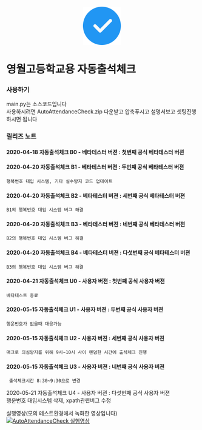 <p align="center">
<img src="./check.png" width="20%" height="20%" alt="mainimg"></img>
</p>


영월고등학교용 자동출석체크
===


### 사용하기

main.py는 소스코드입니다   
사용하시려면 AutoAttendanceCheck.zip 다운받고 압축푸시고 설명서보고 셋팅진행하시면 됩니다   


### 릴리즈 노트   

#### 2020-04-18 자동출석체크 B0 - 베타테스터 버젼 : 첫번째 공식 베타테스터 버젼

#### 2020-04-20 자동출석체크 B1 - 베타테스터 버젼 : 두번째 공식 베타테스터 버젼   
    행복번호 대입 시스템, 기타 실수방지 코드 업데이트

#### 2020-04-20 자동출석체크 B2 - 베타테스터 버젼 : 세번째 공식 베타테스터 버젼   
    B1의 행복번호 대입 시스템 버그 해결

#### 2020-04-20 자동출석체크 B3 - 베타테스터 버젼 : 네번째 공식 베타테스터 버젼   
    B2의 행복번호 대입 시스템 버그 해결

#### 2020-04-20 자동출석체크 B4 - 베타테스터 버젼 : 다섯번째 공식 베타테스터 버젼   
    B3의 행복번호 대입 시스템 버그 해결

#### 2020-04-21 자동출석체크 U0 - 사용자 버젼 : 첫번째 공식 사용자 버젼      
    베타테스트 종료   

#### 2020-05-15 자동출석체크 U1 - 사용자 버젼 : 두번째 공식 사용자 버젼      
    행운번호가 없을때 대응가능  
   
#### 2020-05-15 자동출석체크 U2 - 사용자 버젼 : 세번째 공식 사용자 버젼      
    매크로 의심방지를 위해 9시~10시 사이 랜덤한 시간에 출석체크 진행   

#### 2020-05-15 자동출석체크 U3 - 사용자 버젼 : 네번째 공식 사용자 버젼      
     출석체크시간 8:30~9:30으로 변경


2020-05-21 자동출석체크 U4 - 사용자 버젼 : 다섯번째 공식 사용자 버젼      
     행운번호 대입시스템 삭제, xpath관련버그 수정      
    

    

실행영상(모의 테스트환경에서 녹화한 영상입니다)   
[![AutoAttendanceCheck 실행영상](https://i.ytimg.com/vi/EAf_zht344o/hqdefault.jpg?sqp=-oaymwEZCNACELwBSFXyq4qpAwsIARUAAIhCGAFwAQ==&rs=AOn4CLA2kH63UYPxGHVojOdWeb-spv4Q0Q)](https://youtu.be/EAf_zht344o)

